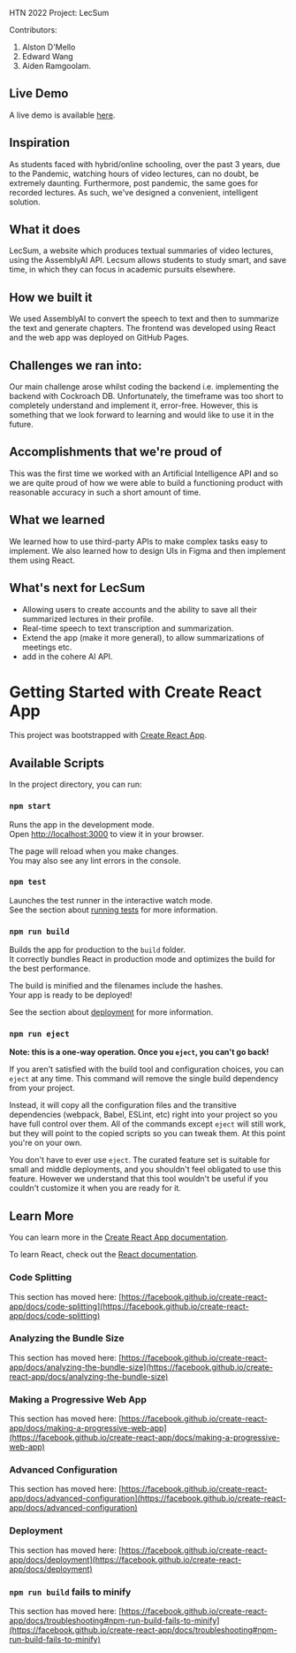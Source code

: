 HTN 2022 Project: LecSum

Contributors:
1. Alston D'Mello
2. Edward Wang
3. Aiden Ramgoolam. 

## Live Demo
A live demo is available [here](https://als10.github.io/htn2022-project/).

## Inspiration
As students faced with hybrid/online schooling, over the past 3 years, due to the Pandemic, watching hours of video lectures, can no doubt, be extremely daunting. Furthermore, post pandemic, the same goes for recorded lectures. As such, we've designed a convenient, intelligent solution. 

## What it does
LecSum, a website which produces textual summaries of video lectures, using the AssemblyAI API. 
Lecsum allows students to study smart, and save time, in which they can focus in academic pursuits elsewhere. 

## How we built it
We used AssemblyAI to convert the speech to text and then to summarize the text and generate chapters. The frontend was developed using React and the web app was deployed on GitHub Pages.

## Challenges we ran into:
Our main challenge arose whilst coding the backend i.e. implementing the backend with Cockroach DB. Unfortunately, the timeframe was too short to completely understand and implement it, error-free. However, this is something that we look forward to learning and would like to use it in the future.

## Accomplishments that we're proud of
This was the first time we worked with an Artificial Intelligence API and so we are quite proud of how we were able to build a functioning product with reasonable accuracy in such a short amount of time.

## What we learned
We learned how to use third-party APIs to make complex tasks easy to implement. We also learned how to design UIs in Figma and then implement them using React. 

## What's next for LecSum
- Allowing users to create accounts and the ability to save all their summarized lectures in their profile.
- Real-time speech to text transcription and summarization. 
- Extend the app (make it more general), to allow summarizations of meetings etc. 
- add in the cohere AI API. 

# Getting Started with Create React App

This project was bootstrapped with [Create React App](https://github.com/facebook/create-react-app).

## Available Scripts

In the project directory, you can run:

### `npm start`

Runs the app in the development mode.\
Open [http://localhost:3000](http://localhost:3000) to view it in your browser.

The page will reload when you make changes.\
You may also see any lint errors in the console.

### `npm test`

Launches the test runner in the interactive watch mode.\
See the section about [running tests](https://facebook.github.io/create-react-app/docs/running-tests) for more information.

### `npm run build`

Builds the app for production to the `build` folder.\
It correctly bundles React in production mode and optimizes the build for the best performance.

The build is minified and the filenames include the hashes.\
Your app is ready to be deployed!

See the section about [deployment](https://facebook.github.io/create-react-app/docs/deployment) for more information.

### `npm run eject`

**Note: this is a one-way operation. Once you `eject`, you can't go back!**

If you aren't satisfied with the build tool and configuration choices, you can `eject` at any time. This command will remove the single build dependency from your project.

Instead, it will copy all the configuration files and the transitive dependencies (webpack, Babel, ESLint, etc) right into your project so you have full control over them. All of the commands except `eject` will still work, but they will point to the copied scripts so you can tweak them. At this point you're on your own.

You don't have to ever use `eject`. The curated feature set is suitable for small and middle deployments, and you shouldn't feel obligated to use this feature. However we understand that this tool wouldn't be useful if you couldn't customize it when you are ready for it.

## Learn More

You can learn more in the [Create React App documentation](https://facebook.github.io/create-react-app/docs/getting-started).

To learn React, check out the [React documentation](https://reactjs.org/).

### Code Splitting

This section has moved here: [https://facebook.github.io/create-react-app/docs/code-splitting](https://facebook.github.io/create-react-app/docs/code-splitting)

### Analyzing the Bundle Size

This section has moved here: [https://facebook.github.io/create-react-app/docs/analyzing-the-bundle-size](https://facebook.github.io/create-react-app/docs/analyzing-the-bundle-size)

### Making a Progressive Web App

This section has moved here: [https://facebook.github.io/create-react-app/docs/making-a-progressive-web-app](https://facebook.github.io/create-react-app/docs/making-a-progressive-web-app)

### Advanced Configuration

This section has moved here: [https://facebook.github.io/create-react-app/docs/advanced-configuration](https://facebook.github.io/create-react-app/docs/advanced-configuration)

### Deployment

This section has moved here: [https://facebook.github.io/create-react-app/docs/deployment](https://facebook.github.io/create-react-app/docs/deployment)

### `npm run build` fails to minify

This section has moved here: [https://facebook.github.io/create-react-app/docs/troubleshooting#npm-run-build-fails-to-minify](https://facebook.github.io/create-react-app/docs/troubleshooting#npm-run-build-fails-to-minify)
